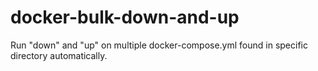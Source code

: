# docker-bulk-down-and-up
Run "down" and "up" on multiple docker-compose.yml found in specific directory automatically.
